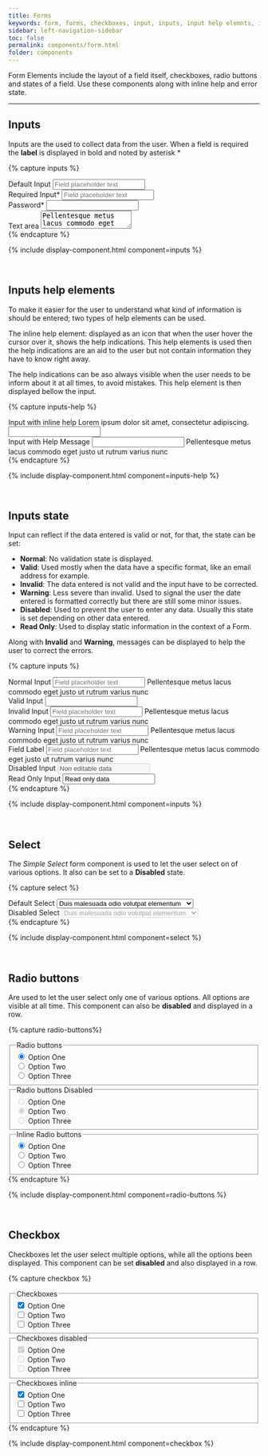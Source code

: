 ```yaml
---
title: Forms
keywords: form, forms, checkboxes, input, inputs, input help elemnts, input sates, select, radio buttons,
sidebar: left-navigation-sidebar
toc: false
permalink: components/form.html
folder: components
---
```


Form Elements include the layout of a field itself, checkboxes, radio buttons and states of a field. Use these components along with inline help and error state.

<hr/>

## Inputs
Inputs are the used to collect data from the user. When a field is required the **label** is displayed in bold and noted by asterisk *

{% capture inputs %}
<div class="fd-form__set">
    <div class="fd-form__item">
        <label class="fd-form__label" for="input-1">Default Input</label>
        <input class="fd-form__control" type="text" id="input-1" placeholder="Field placeholder text">
    </div>
</div>

<div class="fd-form__set">
    <div class="fd-form__item">
        <label class="fd-form__label is-required" for="input-2">Required Input*</label>
        <input class="fd-form__control" type="text" id="input-2" placeholder="Field placeholder text">
    </div>
</div>

<div class="fd-form__set">
    <div class="fd-form__item">
        <label class="fd-form__label is-required" for="input-3">Password*</label>
        <input class="fd-form__control" type="password" id="input-3">
    </div>
</div>

<div class="fd-form__set">
    <div class="fd-form__item">
        <label class="fd-form__label" for="textarea-1">Text area</label>
        <textarea class="fd-form__control" id="textarea-1">Pellentesque metus lacus commodo eget justo ut rutrum varius nunc.</textarea>
    </div>
</div>
{% endcapture %}

{% include display-component.html component=inputs %}

<br/>

## Inputs help elements

To make it easier for the user to understand what kind of information is should be entered; two types of help elements can be used.

The inline help element: displayed as an icon that when the user hover the cursor over it, shows the help indications. This help elements is used then the help indications are an aid to the user but not contain information they have to know right away.

The help indications can be aso always visible when the user needs to be inform about it at all times, to avoid mistakes. This help element is then displayed bellow the input.

{% capture inputs-help %}
<div class="fd-form__set">
    <div class="fd-form__item">
        <label class="fd-form__label" for="input-44">
            Input with inline help
            <span class="fd-inline-help fd-has-float-right">
                <span class="fd-inline-help__content fd-inline-help__content--bottom-right">
                        Lorem ipsum dolor sit amet, consectetur adipiscing.
                </span>
            </span>
        </label>
        <input class="fd-form__control" type="text" id="input-45">
    </div>
</div>

<div class="fd-form__set">
    <div class="fd-form__item">
        <label class="fd-form__label" for="input-45">Input with Help Message</label>
        <input class="fd-form__control" type="text" id="input-45">
        <span class="fd-form__message fd-form__message--help">
            Pellentesque metus lacus commodo eget justo ut rutrum varius nunc
        </span>
    </div>
</div>
{% endcapture %}

{% include display-component.html component=inputs-help %}

<br/>

## Inputs state
Input can reflect if the data entered is valid or not, for that, the state can be set:
* **Normal**: No validation  state is displayed.
* **Valid**: Used mostly when the data have a specific format, like an email address for example.
* **Invalid**: The data entered is not valid and the input have to be corrected.
* **Warning**: Less severe than invalid. Used to signal the user the date entered is formatted correctly but there are still some minor issues.
* **Disabled**: Used to prevent the user to enter any data. Usually this state is set depending on other data entered.
* **Read Only**: Used to display static information in the context of a Form.

Along with **Invalid** and **Warning**, messages can be displayed to help the user to correct the errors.

{% capture inputs %}
<div class="fd-form__item">
    <label class="fd-form__label" for="OatmD552">
        Normal Input
    </label>
    <input type="text" class="fd-form__control" id="OatmD552" placeholder="Field placeholder text">
    <span class="fd-form__message">
        Pellentesque metus lacus commodo eget justo ut rutrum varius nunc
    </span>
</div>

<div class="fd-form__item">
    <label class="fd-form__label" for="input-2">
        Valid Input
    </label>
    <input class="fd-form__control is-valid" type="text" id="input-2">
</div>

<div class="fd-form__item">
    <label class="fd-form__label" for="UI7xy545">
        Invalid Input
    </label>
    <input type="text" class="fd-form__control is-invalid" id="UI7xy545" placeholder="Field placeholder text">
    <span class="fd-form__message fd-form__message--error">
        Pellentesque metus lacus commodo eget justo ut rutrum varius nunc
    </span>
</div>

<div class="fd-form__item">
    <label class="fd-form__label" for="pvsz1273">
        Warning Input
    </label>
    <input type="text" class="fd-form__control is-warning" id="pvsz1273" placeholder="Field placeholder text">
    <span class="fd-form__message fd-form__message--warning">
        Pellentesque metus lacus commodo eget justo ut rutrum varius nunc
    </span>
</div>


<div class="fd-form__item">
    <label class="fd-form__label" for="VmsRZ860">
        Field Label
    </label>
    <input type="text" class="fd-form__control" id="VmsRZ860" placeholder="Field placeholder text">
    <span class="fd-form__message fd-form__message--help">
        Pellentesque metus lacus commodo eget justo ut rutrum varius nunc
    </span>
</div>

<div class="fd-form__item">
    <label class="fd-form__label" for="input-6">Disabled Input</label>
    <input class="fd-form__control" type="text" id="input-6" value="Non editable data" disabled>
</div>

<div class="fd-form__item">
    <label class="fd-form__label" for="input-7">Read Only Input</label>
    <input class="fd-form__control" type="text" id="input-7" value="Read only data" readonly>
</div>
{% endcapture %}

{% include display-component.html component=inputs %}

<br>

## Select
The *Simple Select* form component is used to let the user select on of various options. It also can be set to a **Disabled** state.

{% capture select %}
<div class="fd-form__set">
    <div class="fd-form__item">
        <label class="fd-form__label" for="select-1">Default Select</label>
        <select class="fd-form__control" id="select-1" name="">
            <option value="1">Duis malesuada odio volutpat elementum</option>
            <option value="2">Suspendisse ante ligula</option>
            <option value="3">Sed bibendum sapien at posuere interdum</option>
        </select>
    </div>
</div>

<div class="fd-form__set">
    <div class="fd-form__item">
        <label class="fd-form__label" for="select-2">Disabled Select</label>
        <select class="fd-form__control" id="select-2" name="" disabled>
            <option value="1">Duis malesuada odio volutpat elementum</option>
            <option value="2">Suspendisse ante ligula</option>
            <option value="3">Sed bibendum sapien at posuere interdum</option>
        </select>
    </div>
</div>
{% endcapture %}

{% include display-component.html component=select %}

<br/>

## Radio buttons
Are used to let the user select only one of various options. All options are visible at all time. This component can also be **disabled** and displayed in a row.

{% capture radio-buttons%}
<fieldset class="fd-form__set">
    <legend class="fd-form__legend">Radio buttons</legend>
    <div class="fd-form__item fd-form__item--check">
        <input class="fd-form__control" type="radio" id="radio-1" name="radio-name-1" value="" checked>
        <label class="fd-form__label" for="radio-1">Option One</label>
    </div>
    <div class="fd-form__item fd-form__item--check">
        <input class="fd-form__control" type="radio" id="radio-2" name="radio-name-1" value="">
        <label class="fd-form__label" for="radio-2">Option Two</label>
    </div>
    <div class="fd-form__item fd-form__item--check">
        <input class="fd-form__control" type="radio" id="radio-3" name="radio-name-1" value="">
        <label class="fd-form__label" for="radio-3">Option Three</label>
    </div>
</fieldset>

<fieldset class="fd-form__set">
    <legend class="fd-form__legend">Radio buttons Disabled</legend>
    <div class="fd-form__item fd-form__item--check">
        <input class="fd-form__control" type="radio" id="radio-10" name="radio-name-4" value="" disabled>
        <label class="fd-form__label" for="radio-10">Option One</label>
    </div>
    <div class="fd-form__item fd-form__item--check">
        <input class="fd-form__control" type="radio" id="radio-11" name="radio-name-4" value="" disabled checked>
        <label class="fd-form__label" for="radio-11">Option Two</label>
    </div>
    <div class="fd-form__item fd-form__item--check">
        <input class="fd-form__control" type="radio" id="radio-12" name="radio-name-4" value="" disabled>
        <label class="fd-form__label" for="radio-12">Option Three</label>
    </div>
</fieldset>

<fieldset class="fd-form__set">
    <legend class="fd-form__legend">Inline Radio buttons</legend>
    <div class="fd-form__group">
        <div class="fd-form__item fd-form__item--inline fd-form__item--check">
            <label class="fd-form__label" for="radio-13">
                <input class="fd-form__control" type="radio" id="radio-13" name="radio-name-5" value="" checked>
                Option One
            </label>
        </div>
        <div class="fd-form__item fd-form__item--inline fd-form__item--check">
            <label class="fd-form__label" for="radio-14">
                <input class="fd-form__control" type="radio" id="radio-14" name="radio-name-5" value="">
                Option Two
            </label>
        </div>
        <div class="fd-form__item fd-form__item--inline fd-form__item--check">
            <label class="fd-form__label" for="radio-15">
                <input class="fd-form__control" type="radio" id="radio-15" name="radio-name-5" value="">
                Option Three
            </label>
        </div>
    </div>
</fieldset>
{% endcapture %}

{% include display-component.html component=radio-buttons %}

<br>

## Checkbox
Checkboxes let the user select multiple options, while all the options been displayed. This component can be set **disabled** and also displayed in a row.

{% capture checkbox %}
<fieldset class="fd-form__set">
    <legend class="fd-form__legend">Checkboxes</legend>
    <div class="fd-form__item fd-form__item--check">
        <input class="fd-form__control" type="checkbox" id="checkbox-1" name="checkbox-name-1" checked>
        <label class="fd-form__label" for="checkbox-1">Option One</label>
    </div>
    <div class="fd-form__item fd-form__item--check">
        <input class="fd-form__control" type="checkbox" id="checkbox-2" name="checkbox-name-1">
        <label class="fd-form__label" for="checkbox-2">Option Two</label>
    </div>
    <div class="fd-form__item fd-form__item--check">
        <input class="fd-form__control" type="checkbox" id="checkbox-3" name="checkbox-name-1">
        <label class="fd-form__label" for="checkbox-3">Option Three</label>
    </div>
</fieldset>

<fieldset class="fd-form__set">
    <legend class="fd-form__legend">Checkboxes disabled</legend>
    <div class="fd-form__item fd-form__item--check">
        <input class="fd-form__control" type="checkbox" id="checkbox-4" name="checkbox-name-2" checked disabled>
        <label class="fd-form__label" for="checkbox-4">Option One</label>
    </div>
    <div class="fd-form__item fd-form__item--check">
        <input class="fd-form__control" type="checkbox" id="checkbox-5" name="checkbox-name-2" disabled>
        <label class="fd-form__label" for="checkbox-6">Option Two</label>
    </div>
    <div class="fd-form__item fd-form__item--check">
        <input class="fd-form__control" type="checkbox" id="checkbox-6" name="checkbox-name-2" disabled>
        <label class="fd-form__label" for="checkbox-6">Option Three</label>
    </div>
</fieldset>

<fieldset class="fd-form__set">
    <legend class="fd-form__legend">Checkboxes inline</legend>
    <div class="fd-form__group">
        <div class="fd-form__item fd-form__item--inline fd-form__item--check">
            <label class="fd-form__label" for="checkbox-7">
                <input class="fd-form__control" type="checkbox" id="checkbox-7" name="checkbox-name-3" checked>
                Option One
            </label>
        </div>
        <div class="fd-form__item fd-form__item--inline fd-form__item--check">
            <label class="fd-form__label" for="checkbox-8">
                <input class="fd-form__control" type="checkbox" id="checkbox-8" name="checkbox-name-3" >
                Option Two
            </label>
        </div>
        <div class="fd-form__item fd-form__item--inline fd-form__item--check">
            <label class="fd-form__label" for="checkbox-9">
                <input class="fd-form__control" type="checkbox" id="checkbox-9" name="checkbox-name-4">
                Option Three
            </label>
        </div>
    </div>
</fieldset>{% endcapture %}

{% include display-component.html component=checkbox %}

<br>
